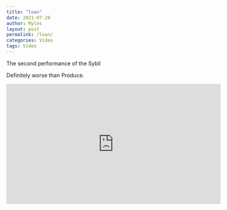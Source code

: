 ```yaml
---
title: "loan"
date: 2021-07-28
author: Myles 
layout: post
permalink: /loan/
categories: Video
tags: Video
---
```


The second performance of the Sybil

Definitely worse than Produce.

<iframe width="560" height="315" src="https://www.youtube.com/embed/Kji1FNI9CX4?si=rNLDGCxAHYSO5lsO" title="YouTube video player" frameborder="0" allow="accelerometer; autoplay; clipboard-write; encrypted-media; gyroscope; picture-in-picture; web-share" referrerpolicy="strict-origin-when-cross-origin" allowfullscreen></iframe>
